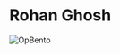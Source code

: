 # Rohan Ghosh

![OpBento](https://firebasestorage.googleapis.com/v0/b/smartkaksha-fe32c.appspot.com/o/opbento%2FRohantech2319317d.png?alt=media)
